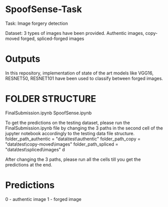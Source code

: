 # SpoofSense-Task

Task: Image forgery detection

Dataset: 3 types of images have been provided. Authentic images, copy-moved forged, spliced-forged images

# Outputs

In this repository, implementation of state of the art models like VGG16, RESNET50, RESNET101 have been used to classify between forged images.

# FOLDER STRUCTURE
FinalSubmission.ipynb
SpoofSense.ipynb


To get the predictions on the testing dataset, please run the FinalSubmission.ipynb file by changing the 3 paths in the second cell of the jupyter notebook accordingly to the testing data file structure.
folder_path_authentic = "data\\test\\authentic"
folder_path_copy = "data\\test\\copy-moved\\images"
folder_path_spliced = "data\\test\\spliced\\images"
d

After changing the 3 paths, please run all the cells till you get the predictions at the end.

# Predictions 
0 - authentic image
1 - forged image 
